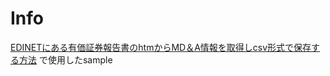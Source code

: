 # Info
[EDINETにある有価証券報告書のhtmからMD＆A情報を取得しcsv形式で保存する方法](https://zenn.dev/fitness_densuke/articles/fetching-mdanda-info)
で使用したsample
